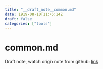 ```yaml
---
title: "__draft_note__common.md"
date: 1919-08-10T11:45:14Z
draft: false
categories: ["tools"]
---
```


# common.md

Draft note, watch origin note from github: [link](https://github.com/tinghaolai/just-random-note/blob/master/tools/common.md)